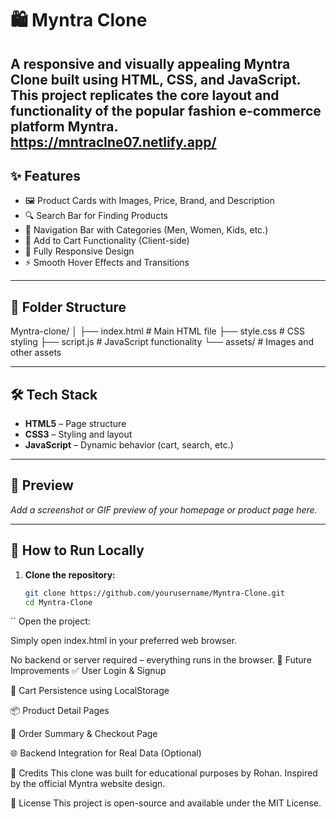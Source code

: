# 🛍️ Myntra Clone

A responsive and visually appealing **Myntra Clone** built using **HTML, CSS, and JavaScript**.  
This project replicates the core layout and functionality of the popular fashion e-commerce platform **Myntra**.
https://mntraclne07.netlify.app/
---

## ✨ Features

- 🖼️ Product Cards with Images, Price, Brand, and Description
- 🔍 Search Bar for Finding Products
- 🧭 Navigation Bar with Categories (Men, Women, Kids, etc.)
- 🛒 Add to Cart Functionality (Client-side)
- 📱 Fully Responsive Design
- ⚡ Smooth Hover Effects and Transitions

---

## 📁 Folder Structure

Myntra-clone/ │ ├── index.html # Main HTML file ├── style.css # CSS styling ├── script.js # JavaScript functionality └── assets/ # Images and other assets

---

## 🛠️ Tech Stack

- **HTML5** – Page structure  
- **CSS3** – Styling and layout  
- **JavaScript** – Dynamic behavior (cart, search, etc.)

---

## 📸 Preview

*Add a screenshot or GIF preview of your homepage or product page here.*

---

## 🚀 How to Run Locally

1. **Clone the repository:**
   ```bash
   git clone https://github.com/yourusername/Myntra-Clone.git
   cd Myntra-Clone
``
Open the project:

Simply open index.html in your preferred web browser.

No backend or server required – everything runs in the browser.
🔮 Future Improvements
✅ User Login & Signup

🛒 Cart Persistence using LocalStorage

📦 Product Detail Pages

🧾 Order Summary & Checkout Page

🌐 Backend Integration for Real Data (Optional)

🙌 Credits
This clone was built for educational purposes by Rohan.
Inspired by the official Myntra website design.

📄 License
This project is open-source and available under the MIT License.
